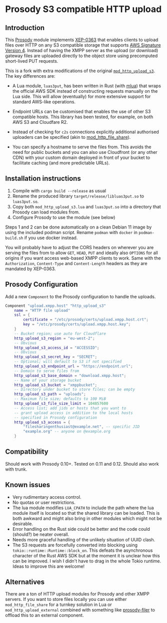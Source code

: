 # Prosody S3 compatible HTTP upload

## Introduction

This [Prosody](https://prosody.im) module implements
[XEP-0363](https://xmpp.org/extensions/xep-0363.html) that enables clients to
upload files over HTTP on any S3 compatible storage that supports [AWS
Signature Version
4](https://docs.aws.amazon.com/AmazonS3/latest/API/sigv4-query-string-auth.html).
Instead of having the XMPP server as the upload (or download) gateway files are
uploaded directly to the object store using precomputed short-lived PUT
requests.

This is a fork with extra modifications of the original
[`mod_http_upload_s3`](https://github.com/abeluck/mod_http_upload_s3). The
key differences are:

* A Lua module, `luas3put`, has been written in Rust (with
  [mlua](https://docs.rs/mlua/latest/mlua/)) that wraps the official AWS SDK
  instead of constructing requests manually on the Lua side. This will allow
  (eventually) for more extensive support for standard AWS-like operations.

* Endpoint URLs can be customised that enables the use of other S3 compatible
  hosts. This library has been tested, for example, on both AWS S3 and
  Cloudfare R2.

* Instead of checking for `c2s` connections explicitly additional authorised
  uploaders can be specified (akin to
  [mod_http_file_share](https://prosody.im/doc/modules/mod_http_file_share)).

* You can specify a hostname to serve the files from. This avoids the need for
  public buckets and you can also use Cloudfront (or any other CDN) with your
  custom domain deployed in front of your bucket to facilitate caching (and
  more predictable URLs).

## Installation instructions

1. Compile with `cargo build --release` as usual
2. Rename the produced library `target/release/libluas3put.so`
   to `luas3put.so`.
3. Copy both `mod_http_upload_s3.lua` and `luas3put.so` into a
   directory that Prosody can load modules from.
4. Configure Prosody to use the module (see below)

Steps 1 and 2 can be done automatically on a clean Debian 11 image
by using the included podman script. Rename `podman` with `docker`
in `podman-build.sh` if you use docker instead.

You will probably have to adjust the CORS headers on wherever you
are serving the files from to allow `GET`, `HEAD`, `PUT` and
ideally also `OPTIONS` for all origins if you want access web-based
XMPP clients to work. Same with the `Authorization`, `Content-Type`
and `Content-Length` headers as they are mandated by XEP-0363.

## Prosody Configuration

Add a new `Component` to the Prosody configuration to handle the uploads.

```lua
Component "upload.xmpp.host" "http_upload_s3"
    name = "HTTP file upload"
    ssl = {
        certificate = "/etc/prosody/certs/upload.xmpp.host.crt";
        key = "/etc/prosody/certs/upload.xmpp.host.key";
    }
    -- Bucket region; use auto for Cloudflare
    http_upload_s3_region = "eu-west-2";
    -- Obvious
    http_upload_s3_access_id = "ACCESSID";
    -- Obvious
    http_upload_s3_secret_key = "SECRET";
    -- Optional; will default to S3 if not specified
    http_upload_s3_endpoint_url = "https://endpoint.url";
    -- Domain to serve files from
    http_upload_s3_base_domain = "download.xmpp.host";
    -- Name of your storage bucket
    http_upload_s3_bucket = "xmppbucket";
    -- Directory under bucket to store files; can be empty
    http_upload_s3_path = "uploads";
    -- Maximum file size; defaults to 100 MiB
    http_upload_s3_file_size_limit = 104857600
    -- Access list; add jids or hosts that you want to
    -- grant upload access in addition to the local hosts
    -- specified in Prosody configuration
    http_upload_s3_access = {
        "filesharingenthusiast@example.net", -- specific JID
        "example.org" -- anyone on @example.org
    }
```

## Compatibility

Should work with Prosody 0.10+. Tested on 0.11 and 0.12. Should also work with
trunk.

## Known issues

* Very rudimentary access control.
* No quotas or user restrictions.
* The lua module modifies `LUA_CPATH` to include the path where the lua module
  itself is located so that the shared library can be loaded. This is both
  awkward and might also bring in other modules which might not be desirable.
* Error handling on the Rust side could be better and the code could (should?)
  be neater overall.
* Needs more graceful handling of the unlikely situation of UUID clash.
* The S3 requests are forcefully converted into blocking using
  `tokio::runtime::Runtime::block_on`. This defeats the asynchronous character
  of the Rust AWS SDK but at the moment it is unclear how this can be improved.
  I wish I didn't have to drag in the whole Tokio runtime. Ideas to improve
  this are welcome!

## Alternatives

There are a ton of HTTP upload modules for Prosody and other XMPP servers. If
you want to store files locally you can use either `mod_http_file_share` for a
turnkey solution in Lua or `mod_http_upload_external` combined with something
like [prosody-filer](https://github.com/ThomasLeister/prosody-filer) to
offload this to an external component.
